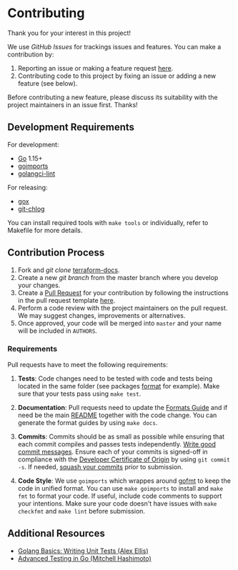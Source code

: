 # Contributing

Thank you for your interest in this project!

We use *GitHub Issues* for trackings issues and features. You can make a contribution by:

1. Reporting an issue or making a feature request [here](https://github.com/terraform-docs/terraform-docs/issues).
2. Contributing code to this project by fixing an issue or adding a new feature (see below).

Before contributing a new feature, please discuss its suitability with the project maintainers in an issue first. Thanks!

## Development Requirements

For development:

- [Go](https://golang.org/) 1.15+
- [goimports](https://pkg.go.dev/golang.org/x/tools/cmd/goimports)
- [golangci-lint](https://github.com/golangci/golangci-lint)

For releasing:

- [gox](https://github.com/mitchellh/gox)
- [git-chlog](https://github.com/terraform-docs/git-chglog)

You can install required tools with `make tools` or individually, refer to Makefile for more details.

## Contribution Process

1. Fork and *git clone* [terraform-docs](https://github.com/terraform-docs/terraform-docs).
2. Create a new *git branch* from the master branch where you develop your changes.
3. Create a [Pull Request](https://help.github.com/articles/about-pull-requests/) for your contribution by following the instructions in the pull request template [here](https://github.com/terraform-docs/terraform-docs/pull).
4. Perform a code review with the project maintainers on the pull request. We may suggest changes, improvements or alternatives.
5. Once approved, your code will be merged into `master` and your name will be included in `AUTHORS`.

### Requirements

Pull requests have to meet the following requirements:

1. **Tests**: Code changes need to be tested with code and tests being located in the same folder (see packages [format](https://github.com/terraform-docs/terraform-docs/tree/master/internal/format/) for example). Make sure that your tests pass using `make test`.

2. **Documentation**: Pull requests need to update the [Formats Guide](/docs/FORMATS_GUIDE.md) and if need be the main [README](README.md) together with the code change. You can generate the format guides by using `make docs`.

3. **Commits**: Commits should be as small as possible while ensuring that each commit compiles and passes tests independently. [Write good commit messages](https://tbaggery.com/2008/04/19/a-note-about-git-commit-messages.html). Ensure each of your commits is signed-off in compliance with the [Developer Certificate of Origin](https://github.com/apps/dco) by using `git commit -s`. If needed, [squash your commits](https://davidwalsh.name/squash-commits-git) prior to submission.

4. **Code Style**: We use `goimports` which wrappes around [gofmt](https://blog.golang.org/go-fmt-your-code) to keep the code in unified format. You can use `make goimports` to install and `make fmt` to format your code. If useful, include code comments to support your intentions. Make sure your code doesn't have issues with `make checkfmt` and `make lint` before submission.

## Additional Resources

- [Golang Basics: Writing Unit Tests (Alex Ellis)](https://blog.alexellis.io/golang-writing-unit-tests/)
- [Advanced Testing in Go (Mitchell Hashimoto)](https://about.sourcegraph.com/go/advanced-testing-in-go/)
